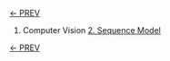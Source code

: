 [<- PREV](../README.md)

1. Computer Vision
[2. Sequence Model](sequence.md)


[<- PREV](../README.md)
